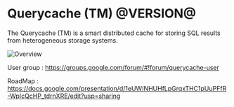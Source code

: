 Querycache (TM) @VERSION@
======================

The Querycache (TM) is a smart distributed cache for storing 
SQL results from heterogeneous storage systems.

![Overview](https://raw.github.com/izlley/querycache/master/docs/images/querycache_overview.jpg)

User group : https://groups.google.com/forum/#!forum/querycache-user

RoadMap : https://docs.google.com/presentation/d/1eUWINHUHfLpGrqxTHC1pUuPFfR-WpIcQcHP_tdrnXRE/edit?usp=sharing


